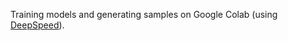Training models and generating samples on Google Colab (using [DeepSpeed](https://github.com/microsoft/DeepSpeed)).
